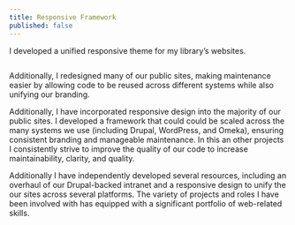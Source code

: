 ```yaml
---
title: Responsive Framework
published: false
---
```


I developed a unified responsive theme for my library&rsquo;s websites.

<img src="https://farm8.staticflickr.com/7654/17223874295_7958c4cd72_n.jpg" alt="">

Additionally, I redesigned many of our public sites, making maintenance easier by allowing code to be reused across different systems while also unifying our branding.

Additionally, I have incorporated responsive design into the majority of our public sites. I developed a framework that could could be scaled across the many systems we use (including Drupal, WordPress, and Omeka), ensuring consistent branding and manageable maintenance. In this an other projects I consistently strive to improve the quality of our code to increase maintainability, clarity, and quality.

Additionally I have independently developed several resources, including an overhaul of our Drupal-backed intranet and a responsive design to unify the our sites across several platforms. The variety of projects and roles I have been involved with has equipped with a significant portfolio of web-related skills.
